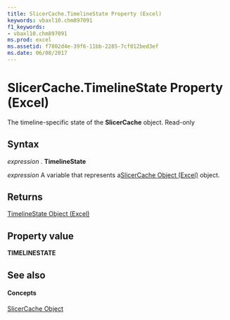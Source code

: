 ```yaml
---
title: SlicerCache.TimelineState Property (Excel)
keywords: vbaxl10.chm897091
f1_keywords:
- vbaxl10.chm897091
ms.prod: excel
ms.assetid: f7802d4e-39f6-11bb-2285-7cf012bed3ef
ms.date: 06/08/2017
---
```



# SlicerCache.TimelineState Property (Excel)

The timeline-specific state of the  **SlicerCache** object. Read-only


## Syntax

 _expression_ . **TimelineState**

 _expression_ A variable that represents a[SlicerCache Object (Excel)](Excel.SlicerCache.md) object.


## Returns

[TimelineState Object (Excel)](timelinestate-object-excel.md)


## Property value

 **TIMELINESTATE**


## See also


#### Concepts


[SlicerCache Object](Excel.SlicerCache.md)

